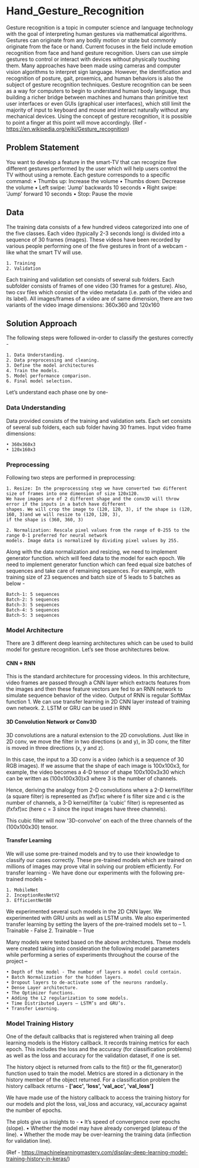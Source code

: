 # Hand_Gesture_Recognition


Gesture recognition is a topic in computer science and language technology with the goal of interpreting human gestures via mathematical algorithms. Gestures can originate from any bodily motion or state but commonly originate from the face or hand. Current focuses in the field include emotion recognition from face and hand gesture recognition. Users can use simple gestures to control or interact with devices without physically touching them. Many approaches have been made using cameras and computer vision algorithms to interpret sign language. However, the identification and recognition of posture, gait, proxemics, and human behaviors is also the subject of gesture recognition techniques. Gesture recognition can be seen as a way for computers to begin to understand human body language, thus building a richer bridge between machines and humans than primitive text user interfaces or even GUIs (graphical user interfaces), which still limit the majority of input to keyboard and mouse and interact naturally without any mechanical devices. Using the concept of gesture recognition, it is possible to point a finger at this point will move accordingly. 
(Ref -https://en.wikipedia.org/wiki/Gesture_recognition)


## Problem Statement

You want to develop a feature in the smart-TV that can recognize five different gestures performed by the user which will help users control the TV without using a remote.
Each gesture corresponds to a specific command:
    • Thumbs up: Increase the volume
    • Thumbs down: Decrease the volume
    • Left swipe: 'Jump' backwards 10 seconds
    • Right swipe: 'Jump' forward 10 seconds
    • Stop: Pause the movie
    
## Data

The training data consists of a few hundred videos categorized into one of the five classes. Each video (typically 2-3 seconds long) is divided into a sequence of 30 frames (images). These videos have been recorded by various people performing one of the five gestures in front of a webcam - like what the smart TV will use.

    1. Training
    2. Validation
    
Each training and validation set consists of several sub folders. Each subfolder consists of frames of one video (30 frames for a gesture). Also, two csv files which consist of the video metadata (i.e. path of the video and its label).
All images/frames of a video are of same dimension, there are two variants of the video image dimensions: 360x360 and 120x160

## Solution Approach

The following steps were followed in-order to classify the gestures correctly -

    1. Data Understanding.
    2. Data preprocessing and cleaning.
    3. Define the model architectures
    4. Train the models.
    5. Model performance comparison.
    6. Final model selection.

Let’s understand each phase one by one-

### Data Understanding

Data provided consists of the training and validation sets. Each set consists of several sub folders, each sub folder having 30 frames.
Input video frame dimensions:

    • 360x360x3
    • 120x160x3
    
### Preprocessing

Following two steps are performed in preprocessing:

    1. Resize: In the preprocessing step we have converted two different size of frames into one dimension of size 120x120. 
    We have images are of 2 different shape and the conv3D will throw error if the inputs in a batch have different 
    shapes. We will crop the image to (120, 120, 3), if the shape is (120, 160, 3)and we will resize to (120, 120, 3), 
    if the shape is (360, 360, 3)

    2. Normalization: Rescale pixel values from the range of 0-255 to the range 0-1 preferred for neural network 
    models. Image data is normalized by dividing pixel values by 255.
    
    
Along with the data normalization and resizing, we need to implement generator function. which will feed data to the model for each epoch. We need to implement generator function which can feed equal size batches of sequences and take care of remaining sequences.
For example, with training size of 23 sequences and batch size of 5 leads to 5 batches as below -

    Batch-1: 5 sequences
    Batch-2: 5 sequences
    Batch-3: 5 sequences
    Batch-4: 5 sequences
    Batch-5: 3 sequences

### Model Architecture
There are 3 different deep learning architectures which can be used to build model for gesture recognition. Let’s see those architectures below.

#### CNN + RNN

This is the standard architecture for processing videos. In this architecture, video frames are passed through a CNN layer which extracts features from the images and then these feature vectors are fed to an RNN network to simulate sequence behavior of the video. Output of RNN is regular SoftMax function
      1. We can use transfer learning in 2D CNN layer instead of training own network.
      2. LSTM or GRU can be used in RNN
      
#### 3D Convolution Network or Conv3D

3D convolutions are a natural extension to the 2D convolutions. Just like in 2D conv, we move the filter in two directions (x and y), in 3D conv, the filter is moved in three directions (x, y and z).

In this case, the input to a 3D conv is a video (which is a sequence of 30 RGB images). If we assume that the shape of each image is 100x100x3, for example, the video becomes a 4-D tensor of shape 100x100x3x30 which can be written as (100x100x30)x3 where 3 is the number of channels.

Hence, deriving the analogy from 2-D convolutions where a 2-D kernel/filter (a square filter) is represented as (fxf)xc where f is filter size and c is the number of channels, a 3-D kernel/filter (a 'cubic' filter) is represented as (fxfxf)xc (here c = 3 since the input images have three channels).

This cubic filter will now '3D-convolve' on each of the three channels of the (100x100x30) tensor.

#### Transfer Learning

We will use some pre-trained models and try to use their knowledge to classify our cases correctly. These pre-trained models which are trained on millions of images may prove vital in solving our problem efficiently. For transfer learning -
We have done our experiments with the following pre-trained models -

    1. MobileNet
    2. InceptionResNetV2
    3. EfficientNetB0

We experimented several such models in the 2D CNN layer.
We experimented with GRU units as well as LSTM units.
We also experimented transfer learning by setting the layers of the pre-trained models set to –
    1. Trainable - False
    2. Trainable – True
    
Many models were tested based on the above architectures. These models were created taking into consideration the following model parameters while performing a series of experiments throughout the course of the project –

    • Depth of the model - The number of layers a model could contain.
    • Batch Normalization for the hidden layers.
    • Dropout layers to de-activate some of the neurons randomly.
    • Dense Layer architecture.
    • The Optimizer functions.
    • Adding the L2 regularization to some models.
    • Time Distributed Layers – LSTM’s and GRU’s.
    • Transfer Learning.
    
### Model Training History

One of the default callbacks that is registered when training all deep learning models is the History callback. It records training metrics for each epoch. This includes the loss and the accuracy (for classification problems) as well as the loss and accuracy for the validation dataset, if one is set.

The history object is returned from calls to the fit() or the fit_generator() function used to train the model. Metrics are stored in a dictionary in the history member of the object returned. For a classification problem the history callback returns - 
**['acc', 'loss', 'val_acc', 'val_loss']**

We have made use of the history callback to access the training history for our models and plot the loss, val_loss and accuracy, val_accuracy against the number of epochs.

The plots give us insights to -
    • It’s speed of convergence over epochs (slope).
    • Whether the model may have already converged (plateau of the line).
    • Whether the mode may be over-learning the training data (inflection for validation line).
    
(Ref - https://machinelearningmastery.com/display-deep-learning-model-training-history-in-keras/)
